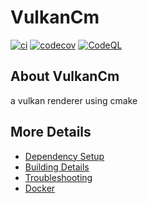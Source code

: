 # VulkanCm

[![ci](https://github.com/Giuseppe-Bianc/VulkanCm/actions/workflows/ci.yml/badge.svg)](https://github.com/Giuseppe-Bianc/VulkanCm/actions/workflows/ci.yml)
[![codecov](https://codecov.io/gh/Giuseppe-Bianc/VulkanCm/branch/main/graph/badge.svg)](https://codecov.io/gh/Giuseppe-Bianc/VulkanCm)
[![CodeQL](https://github.com/Giuseppe-Bianc/VulkanCm/actions/workflows/codeql-analysis.yml/badge.svg)](https://github.com/Giuseppe-Bianc/VulkanCm/actions/workflows/codeql-analysis.yml)

## About VulkanCm
a vulkan renderer using cmake


## More Details

 * [Dependency Setup](README_dependencies.md)
 * [Building Details](README_building.md)
 * [Troubleshooting](README_troubleshooting.md)
 * [Docker](README_docker.md)
